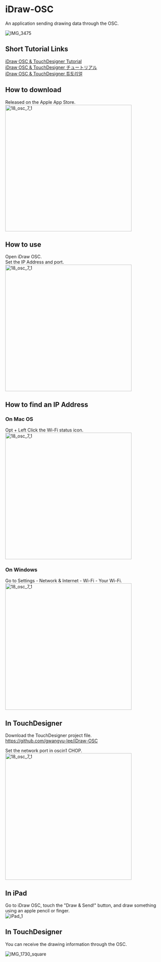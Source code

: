 # iDraw-OSC
An application sending drawing data through the OSC.    

![IMG_3475](https://github.com/gwangyu-lee/iDraw-OSC/assets/79373845/28b81aba-7a38-4eaa-82bb-249005609ad6)


## Short Tutorial Links    
<a href="https://www.gwangyulee.com/p/idraw-osc-tutorial-eng.html" target="_blank">iDraw OSC & TouchDesigner Tutorial</a>    
<a href="https://www.gwangyulee.com/p/idraw-osc-tutorial-jpn.html" target="_blank">iDraw OSC & TouchDesigner チュートリアル</a>    
<a href="https://www.gwangyulee.com/p/idraw-osc-tutorial-kor.html" target="_blank">iDraw OSC & TouchDesigner 튜토리얼</a>    

## How to download
Released on the Apple App Store.    
<img width="400" alt="18_osc_7_1" src="https://github.com/gwangyu-lee/iDraw-OSC/assets/79373845/1a991d44-447c-45e1-a8f5-b4aa920d3b51">

## How to use    
Open iDraw OSC.    
Set the IP Address and port.    
<img width="400" alt="18_osc_7_1" src="https://github.com/gwangyu-lee/iDraw-OSC/assets/79373845/d9f5f662-6726-4c43-a313-d178bee266cc">

## How to find an IP Address    
### On Mac OS    
Opt + Left Click the Wi-Fi status icon.    
<img width="400" alt="18_osc_7_1" src="https://user-images.githubusercontent.com/79373845/233689027-588c6a88-bda2-42af-9b21-21c81897f189.png">

### On Windows    
Go to Settings - Network & Internet - Wi-Fi - Your Wi-Fi.    
<img width="400" alt="18_osc_7_1" src="https://user-images.githubusercontent.com/79373845/233689314-df5288c2-8130-4ba0-b66b-635e0638d6ff.png">

## In TouchDesigner   
Download the TouchDesigner project file.    
https://github.com/gwangyu-lee/iDraw-OSC

Set the network port in oscin1 CHOP.    
<img width="400" alt="18_osc_7_1" src="https://user-images.githubusercontent.com/79373845/233689536-787a1c83-f066-4a58-b62c-ca5bd738072e.png">

## In iPad   
Go to iDraw OSC, touch the "Draw & Send!" button, and draw something using an apple pencil or finger.    
![iPad_1](https://github.com/gwangyu-lee/iDraw-OSC/assets/79373845/57964165-5fb7-4c6d-9c18-31ed08dfefb2)

## In TouchDesigner
You can receive the drawing information through the OSC.   

![IMG_1730_square](https://github.com/gwangyu-lee/iDraw-OSC/assets/79373845/0b4d8c5e-38d3-4690-bf39-99fb5c842af5)
